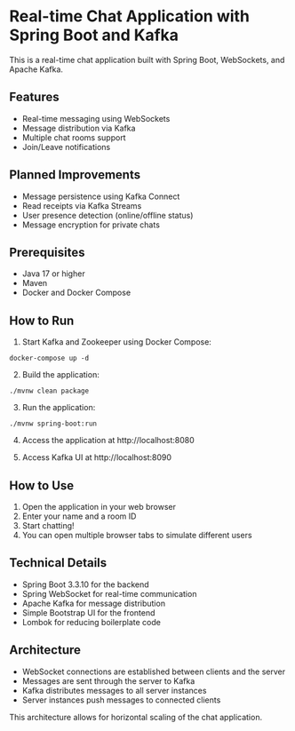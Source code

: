 # Real-time Chat Application with Spring Boot and Kafka

This is a real-time chat application built with Spring Boot, WebSockets, and Apache Kafka.

## Features

- Real-time messaging using WebSockets
- Message distribution via Kafka
- Multiple chat rooms support
- Join/Leave notifications

## Planned Improvements

- Message persistence using Kafka Connect
- Read receipts via Kafka Streams
- User presence detection (online/offline status)
- Message encryption for private chats

## Prerequisites

- Java 17 or higher
- Maven
- Docker and Docker Compose

## How to Run

1. Start Kafka and Zookeeper using Docker Compose:

```shell
docker-compose up -d
```

2. Build the application:

```shell
./mvnw clean package
```

3. Run the application:

```shell
./mvnw spring-boot:run
```

4. Access the application at http://localhost:8080

5. Access Kafka UI at http://localhost:8090

## How to Use

1. Open the application in your web browser
2. Enter your name and a room ID
3. Start chatting!
4. You can open multiple browser tabs to simulate different users

## Technical Details

- Spring Boot 3.3.10 for the backend
- Spring WebSocket for real-time communication
- Apache Kafka for message distribution
- Simple Bootstrap UI for the frontend
- Lombok for reducing boilerplate code

## Architecture

- WebSocket connections are established between clients and the server
- Messages are sent through the server to Kafka
- Kafka distributes messages to all server instances
- Server instances push messages to connected clients

This architecture allows for horizontal scaling of the chat application.